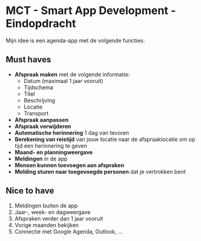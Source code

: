 # MCT - Smart App Development - Eindopdracht

Mijn idee is een agenda-app met de volgende functies:

## Must haves

- **Afspraak maken** met de volgende informatie:
  - Datum (maximaal 1 jaar vooruit)
  - Tijdschema
  - Titel
  - Beschrijving
  - Locatie
  - Transport
- **Afspraak aanpassen**
- **Afspraak verwijderen**
- **Automatische herinnering** 1 dag van tevoren
- **Berekening van reistijd** van jouw locatie naar de afspraaklocatie om op tijd een herinnering te geven
- **Maand- en planningweergave**
- **Meldingen** in de app
- **Mensen kunnen toevoegen aan afspraken**
- **Melding sturen naar toegevoegde personen** dat je vertrokken bent
## Nice to have

1. Meldingen buiten de app
2. Jaar-, week- en dagweergave
3. Afspraken verder dan 1 jaar vooruit
4. Vorige maanden bekijken
5. Connectie met Google Agenda, Outlook, ...

